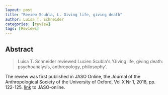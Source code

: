 ```yaml
---
layout: post
title: "Review Scubla, L. Giving life, giving death"
author: Luisa T. Schneider
categories: [review]
tags: [Reviews]
---
```

## Abstract
> Luisa T. Schneider reviewed Lucien Scubla's 'Giving life, giving death: psychoanalysis, anthropology, philosophy'. 

The review was first published in JASO Online, the Journal of the Anthropological Society of the University of Oxford, Vol X Nr 1, 2018, pp. 122-125. [link](https://www.anthro.ox.ac.uk/jaso/current-issue) to JASO-online.
